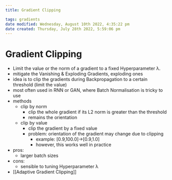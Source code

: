 ```yaml
---
title: Gradient Clipping

tags: gradients 
date modified: Wednesday, August 10th 2022, 4:35:22 pm
date created: Thursday, July 28th 2022, 5:59:06 pm
---
```


# Gradient Clipping
- Limit the value or the norm of a gradient to a fixed Hyperparameter λ.
- mitigate the Vanishing & Exploding Gradients, exploding ones
- idea is to clip the gradients during Backpropagation to a certain threshold (limit the value)
- most often used in RNN or GAN, where Batch Normalisation is tricky to use
- methods
    - clip by norm
        - clip the whole gradient if its L2 norm is greater than the threshold
        - remains the orientation
    - clip by value
        - clip the gradient by a fixed value
        - problem: orientation of the gradient may change due to clipping
            - example: \[0.9,100.0\]→\[0.9,1.0\]
            - however, this works well in practice
- pros:
    - larger batch sizes
- cons:
    - sensible to tuning Hyperparameter λ
- [[Adaptive Gradient Clipping]]

